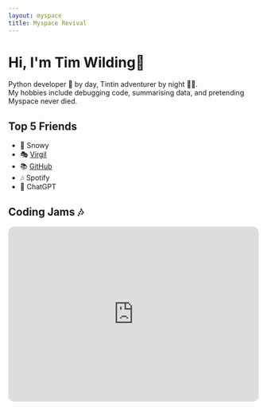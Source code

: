 ```yaml
---
layout: myspace
title: Myspace Revival
---
```


# Hi, I'm Tim Wilding👋

Python developer 🐍 by day, Tintin adventurer by night 🕵️‍♂️.  
My hobbies include debugging code, summarising data, and pretending Myspace never died.

## Top 5 Friends
- 🐶 Snowy  
- 🎭 [Virgil ](https://www.sister-mag.com/en/magazine/sistermag-no-46-march-2019/the-nine-circles-of-hell/) 
- 📚 [GitHub ](https://github.com/TimWilding/) 
- 🎶 Spotify  
- 🦾 ChatGPT

## Coding Jams 🎶
<iframe data-testid="embed-iframe" style="border-radius:12px" src="https://open.spotify.com/embed/playlist/5dDD35gAui4xsQPINQb8r9?utm_source=generator" width="100%" height="352" frameBorder="0" allowfullscreen="" allow="autoplay; clipboard-write; encrypted-media; fullscreen; picture-in-picture" loading="lazy"></iframe>
